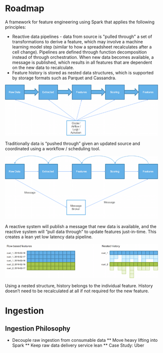 # Roadmap

A framework for feature engineering using Spark that applies the following principles:

* Reactive data pipelines - data from source is "pulled through" a set of transformations to derive a feature, which may involve a machine learning model step (similar to how a spreadsheet recalculates after a cell change). Pipelines are defined through function decomposition instead of through orchestration. When new data becomes available, a message is published, which results in all features that are dependent on the new data to recalculate.
* Feature history is stored as nested data structures, which is supported by storage formats such as Parquet and Cassandra.

![Traditional Data Pipeline](../images/traditional_data_pipeline.png)

Traditionally data is “pushed through” given an updated source and coordinated using a workflow / scheduling tool.

![Reactive Pipeline](../images/reactive_pipeline.png)

A reactive system will publish a message that new data is available, and the reactive system will ”pull data through” to update features just-in-time. This creates a lean yet low latency data pipeline.

![History as nested data structures](../images/nested_history.png)

Using a nested structure, history belongs to the individual feature. History doesn’t need to be recalculated at all if not required for the new feature.

# Ingestion

## Ingestion Philosophy

* Decouple raw ingestion from consumable data
** Move heavy lifting into Spark
** Keep raw data delivery service lean
** Case Study: Uber
